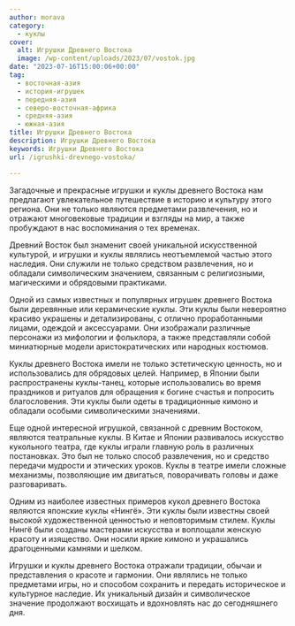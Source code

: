```yaml
---
author: morava
category:
  - куклы
cover:
  alt: Игрушки Древнего Востока
  image: /wp-content/uploads/2023/07/vostok.jpg
date: "2023-07-16T15:00:06+00:00"
tag:
  - восточная-азия
  - история-игрушек
  - передняя-азия
  - северо-восточная-африка
  - средняя-азия
  - южная-азия
title: Игрушки Древнего Востока
description: Игрушки Древнего Востока
keywords: Игрушки Древнего Востока
url: /igrushki-drevnego-vostoka/

---
```

Загадочные и прекрасные игрушки и куклы древнего Востока нам предлагают увлекательное путешествие в историю и культуру этого региона. Они не только являются предметами развлечения, но и отражают многовековые традиции и взгляды на мир, а также пробуждают в нас воспоминания о тех временах.

Древний Восток был знаменит своей уникальной искусственной культурой, и игрушки и куклы являлись неотъемлемой частью этого наследия. Они служили не только средством развлечения, но и обладали символическим значением, связанным с религиозными, магическими и обрядовыми практиками.

Одной из самых известных и популярных игрушек древнего Востока были деревянные или керамические куклы. Эти куклы были невероятно красиво украшены и детализированы, с отлично проработанными лицами, одеждой и аксессуарами. Они изображали различные персонажи из мифологии и фольклора, а также представляли собой миниатюрные модели аристократических или народных костюмов.

Куклы древнего Востока имели не только эстетическую ценность, но и использовались для обрядовых целей. Например, в Японии были распространены куклы-танец, которые использовались во время праздников и ритуалов для обращения к богине счастья и попросить благословения. Эти куклы были одеты в традиционные кимоно и обладали особыми символическими значениями.

Еще одной интересной игрушкой, связанной с древним Востоком, являются театральные куклы. В Китае и Японии развивалось искусство кукольного театра, где куклы играли главную роль в различных постановках. Это был не только способ развлечения, но и средство передачи мудрости и этических уроков. Куклы в театре имели сложные механизмы, позволяющие им двигаться, поворачивать головы и даже разговаривать.

Одним из наиболее известных примеров кукол древнего Востока являются японские куклы «Нингё». Эти куклы были известны своей высокой художественной ценностью и неповторимым стилем. Куклы Нингё были созданы мастерами искусства и воплощали женскую красоту и изящество. Они носили яркие кимоно и украшались драгоценными камнями и шелком.

Игрушки и куклы древнего Востока отражали традиции, обычаи и представления о красоте и гармонии. Они являлись не только предметами игры, но и способом сохранить и передать историческое и культурное наследие. Их уникальный дизайн и символическое значение продолжают восхищать и вдохновлять нас до сегодняшнего дня.
